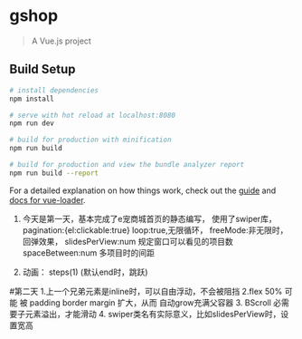 # gshop

> A Vue.js project

## Build Setup

``` bash
# install dependencies
npm install

# serve with hot reload at localhost:8080
npm run dev

# build for production with minification
npm run build

# build for production and view the bundle analyzer report
npm run build --report
```

For a detailed explanation on how things work, check out the [guide](http://vuejs-templates.github.io/webpack/) and [docs for vue-loader](http://vuejs.github.io/vue-loader).

1. 今天是第一天，基本完成了e宠商城首页的静态编写，
使用了swiper库，
  pagination:{el:clickable:true}
  loop:true,无限循环，
  freeMode:非无限时，回弹效果，
  slidesPerView:num 规定窗口可以看见的项目数
  spaceBetween:num 多项目时的间距

2. 动画： steps(1) (默认end时，跳跃)

#第二天
 1.上一个兄弟元素是inline时，可以自由浮动，不会被阻挡
 2.flex 50% 可能 被 padding border margin 扩大，从而
  自动grow充满父容器
 3. BScroll 必需要子元素溢出，才能滑动
 4. swiper类名有实际意义，比如slidesPerView时，设置宽高



